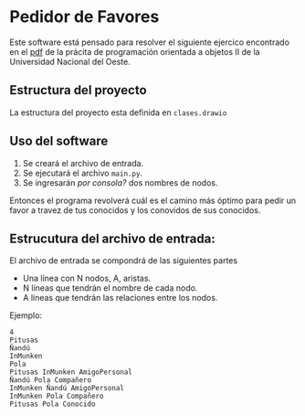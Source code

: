 # Pedidor de Favores

Este software está pensado para resolver el siguiente ejercico encontrado en el [pdf](http://campusvirtual.uno.edu.ar/moodle/pluginfile.php/159506/mod_resource/content/2/TP%202.docx.pdf) de la prácita de programación orientada a objetos II  de la Universidad Nacional del Oeste.

## Estructura del proyecto 
La estructura del proyecto esta definida en `clases.drawio` 

## Uso del software 
1. Se creará el archivo de entrada.
2. Se ejecutará el archivo `main.py`.
3. Se ingresarán _por consola?_ dos nombres de nodos.

Entonces el programa revolverá cuál es el camino más óptimo para pedir un favor a travez de tus conocidos y los conovidos de sus conocidos.


## Estrucutura del archivo de entrada: 

El archivo de entrada se compondrá de las siguientes partes

- Una línea con N nodos, A, aristas. 
- N líneas que tendrán el nombre de cada nodo.
- A líneas que tendrán las relaciones entre los nodos.


Ejemplo: 
```
4   
Pitusas
Ñandú
InMunken
Pola
Pitusas InMunken AmigoPersonal 
Ñandú Pola Compañero
InMunken Ñandú AmigoPersonal 
InMunken Pola Compañero
Pitusas Pola Conocido
```
